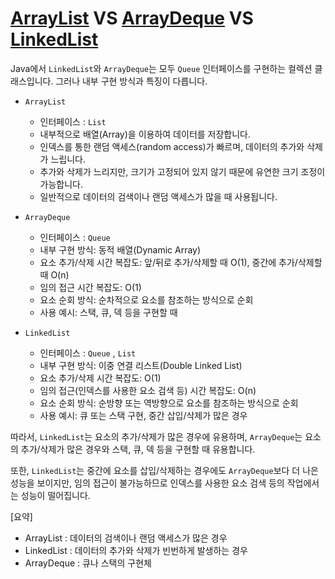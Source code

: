 # [ArrayList](https://docs.oracle.com/en/java/javase/11/docs/api/java.base/java/util/ArrayList.html) VS [ArrayDeque](https://docs.oracle.com/en/java/javase/11/docs/api/java.base/java/util/ArrayDeque.html) VS [LinkedList](https://docs.oracle.com/en/java/javase/11/docs/api/java.base/java/util/LinkedList.html)

Java에서 `LinkedList`와 `ArrayDeque`는 모두 `Queue` 인터페이스를 구현하는 컬렉션 클래스입니다. 그러나 내부 구현 방식과 특징이 다릅니다.

- `ArrayList`
  - 인터페이스 : `List`
  - 내부적으로 배열(Array)을 이용하여 데이터를 저장합니다.
  - 인덱스를 통한 랜덤 액세스(random access)가 빠르며, 데이터의 추가와 삭제가 느립니다.
  - 추가와 삭제가 느리지만, 크기가 고정되어 있지 않기 때문에 유연한 크기 조정이 가능합니다.
  - 일반적으로 데이터의 검색이나 랜덤 액세스가 많을 때 사용됩니다.
- `ArrayDeque`
  - 인터페이스 : `Queue`
  - 내부 구현 방식: 동적 배열(Dynamic Array)
  - 요소 추가/삭제 시간 복잡도: 앞/뒤로 추가/삭제할 때 O(1), 중간에 추가/삭제할 때 O(n)
  - 임의 접근 시간 복잡도: O(1)
  - 요소 순회 방식: 순차적으로 요소를 참조하는 방식으로 순회
  - 사용 예시: 스택, 큐, 덱 등을 구현할 때

- `LinkedList`
  - 인터페이스 : `Queue` , `List`
  - 내부 구현 방식: 이중 연결 리스트(Double Linked List)
  - 요소 추가/삭제 시간 복잡도: O(1)
  - 임의 접근(인덱스를 사용한 요소 검색 등) 시간 복잡도: O(n)
  - 요소 순회 방식: 순방향 또는 역방향으로 요소를 참조하는 방식으로 순회
  - 사용 예시: 큐 또는 스택 구현, 중간 삽입/삭제가 많은 경우

따라서, `LinkedList`는 요소의 추가/삭제가 많은 경우에 유용하며, `ArrayDeque`는 요소의 추가/삭제가 많은 경우와 스택, 큐, 덱 등을 구현할 때 유용합니다. 

또한, `LinkedList`는 중간에 요소를 삽입/삭제하는 경우에도 `ArrayDeque`보다 더 나은 성능을 보이지만, 임의 접근이 불가능하므로 인덱스를 사용한 요소 검색 등의 작업에서는 성능이 떨어집니다.



[요약]

- ArrayList : 데이터의 검색이나 랜덤 액세스가 많은 경우
- LinkedList : 데이터의 추가와 삭제가 빈번하게 발생하는 경우
- ArrayDeque : 큐나 스택의 구현체
